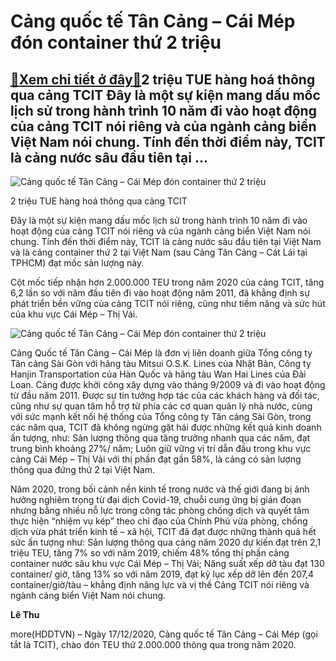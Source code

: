 Cảng quốc tế Tân Cảng – Cái Mép đón container thứ 2 triệu
=========================================================

[:gift:Xem chi tiết ở đây:gift:](https://hddtvn.com/cang-quoc-te-tan-cang-cai-mep-don-container-thu-2-trieu/)2 triệu TUE hàng hoá thông qua cảng TCIT Đây là một sự kiện mang dấu mốc lịch sử trong hành trình 10 năm đi vào hoạt động của cảng TCIT nói riêng và của ngành cảng biển Việt Nam nói chung. Tính đến thời điểm này, TCIT là cảng nước sâu đầu tiên tại …
---------------------------------------------------------------------------------------------------------------------------------------------------------------------------------------------------------------------------------------------------------





![Cảng quốc tế Tân Cảng – Cái Mép đón container thứ 2 triệu](https://hddtvn.com/wp-content/uploads/2021/01/3316_32780_2.jpg "Cảng quốc tế Tân Cảng – Cái Mép đón container thứ 2 triệu")


2 triệu TUE hàng hoá thông qua cảng TCIT



Đây là một sự kiện mang dấu mốc lịch sử trong hành trình 10 năm đi vào hoạt động của cảng TCIT nói riêng và của ngành cảng biển Việt Nam nói chung. Tính đến thời điểm này, TCIT là cảng nước sâu đầu tiên tại Việt Nam và là cảng container thứ 2 tại Việt Nam (sau Cảng Tân Cảng – Cát Lái tại TPHCM) đạt mốc sản lượng này.


Cột mốc tiếp nhận hơn 2.000.000 TEU trong năm 2020 của cảng TCIT, tăng 6,2 lần so với năm đầu tiên đi vào hoạt động năm 2011, đã khẳng định sự phát triển bền vững của cảng TCIT nói riêng, cũng như tiềm năng và sức hút của khu vực Cái Mép – Thị Vải.





![Cảng quốc tế Tân Cảng – Cái Mép đón container thứ 2 triệu](https://hddtvn.com/wp-content/uploads/2021/01/3142_Tan_cang.jpg "Cảng quốc tế Tân Cảng – Cái Mép đón container thứ 2 triệu")



Cảng Quốc tế Tân Cảng – Cái Mép là đơn vị liên doanh giữa Tổng công ty Tân cảng Sài Gòn với hãng tàu Mitsui O.S.K. Lines của Nhật Bản, Công ty Hanjin Transportation của Hàn Quốc và hãng tàu Wan Hai Lines của Đài Loan. Cảng được khởi công xây dựng vào tháng 9/2009 và đi vào hoạt động từ đầu năm 2011. Được sự tin tưởng hợp tác của các khách hàng và đối tác, cũng như sự quan tâm hỗ trợ từ phía các cơ quan quản lý nhà nước, cùng với sức mạnh kết nối hệ thống của Tổng công ty Tân cảng Sài Gòn, trong các năm qua, TCIT đã không ngừng gặt hái được những kết quả kinh doanh ấn tượng, như: Sản lượng thông qua tăng trưởng nhanh qua các năm, đạt trung bình khoảng 27%/ năm; Luôn giữ vững vị trí dẫn đầu trong khu vực cảng Cái Mép – Thị Vải với thị phần đạt gần 58%, là cảng có sản lượng thông qua đứng thứ 2 tại Việt Nam.


Năm 2020, trong bối cảnh nền kinh tế trong nước và thế giới đang bị ảnh hưởng nghiêm trọng từ đại dịch Covid-19, chuỗi cung ứng bị gián đoạn nhưng bằng nhiều nỗ lực trong công tác phòng chống dịch và quyết tâm thực hiện “nhiệm vụ kép” theo chỉ đạo của Chính Phủ vừa phòng, chống dịch vừa phát triển kinh tế – xã hội, TCIT đã đạt được những thành quả hết sức ấn tượng như: Sản lượng thông qua cảng năm 2020 dự kiến đạt trên 2,1 triệu TEU, tăng 7% so với năm 2019, chiếm 48% tổng thị phần cảng container nước sâu khu vực Cái Mép – Thị Vải; Năng suất xếp dỡ tàu đạt 130 container/ giờ, tăng 13% so với năm 2019, đạt kỷ lục xếp dỡ lên đến 207,4 container/giờ/tàu – khẳng định năng lực và vị thế Cảng TCIT nói riêng và ngành cảng biển Việt Nam nói chung.




**Lê Thu**



more(HDDTVN) – Ngày 17/12/2020, Cảng quốc tế Tân Cảng – Cái Mép (gọi tắt là TCIT), chào đón TEU thứ 2.000.000 thông qua trong năm 2020.

